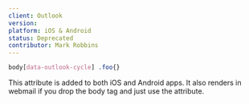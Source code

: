 ```yaml
---
client: Outlook
version:
platform: iOS & Android
status: Deprecated
contributor: Mark Robbins
---
```


```css
body[data-outlook-cycle] .foo{}
```

This attribute is added to both iOS and Android apps. It also renders in webmail if you drop the body tag and just use the attribute.
